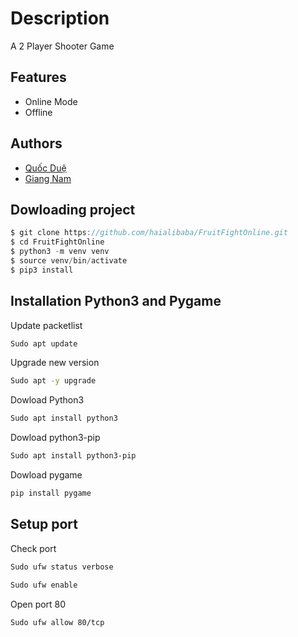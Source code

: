 # Description
A 2 Player Shooter Game
## Features
- Online Mode
- Offline
## Authors
- [Quốc Duệ](https://github.com/DieterWalker)
- [Giang Nam](https://github.com/khawgf)
## Dowloading project
```javascript
$ git clone https://github.com/haialibaba/FruitFightOnline.git
$ cd FruitFightOnline
$ python3 -m venv venv
$ source venv/bin/activate
$ pip3 install
```
## Installation Python3 and Pygame
Update packetlist

```bash
Sudo apt update
```

Upgrade new version

```bash
Sudo apt -y upgrade
```

Dowload Python3

```bash
Sudo apt install python3
```

Dowload python3-pip

```bash
Sudo apt install python3-pip
```

Dowload pygame

```bash
pip install pygame
```

## Setup port 

Check port

```bash
Sudo ufw status verbose
```


```bash
Sudo ufw enable
```

Open port 80

```bash
Sudo ufw allow 80/tcp
```
